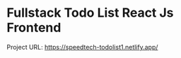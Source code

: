# Fullstack Todo List React Js Frontend

Project URL: https://speedtech-todolist1.netlify.app/ <br/>
